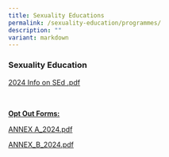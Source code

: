 ```yaml
---
title: Sexuality Educations
permalink: /sexuality-education/programmes/
description: ""
variant: markdown
---
```

### Sexuality Education

[2024 Info on SEd .pdf](/files/2024_info_on_sed_Crest.pdf)

<br>
<p style="line-height: 19.6px;"><b><u>Opt Out Forms:</u></b></p>

[ANNEX A_2024.pdf](/files/annex_a_opt_out_form_2024.pdf) 

[ANNEX_B_2024.pdf](/files/annex_b_crest_2024.pdf)